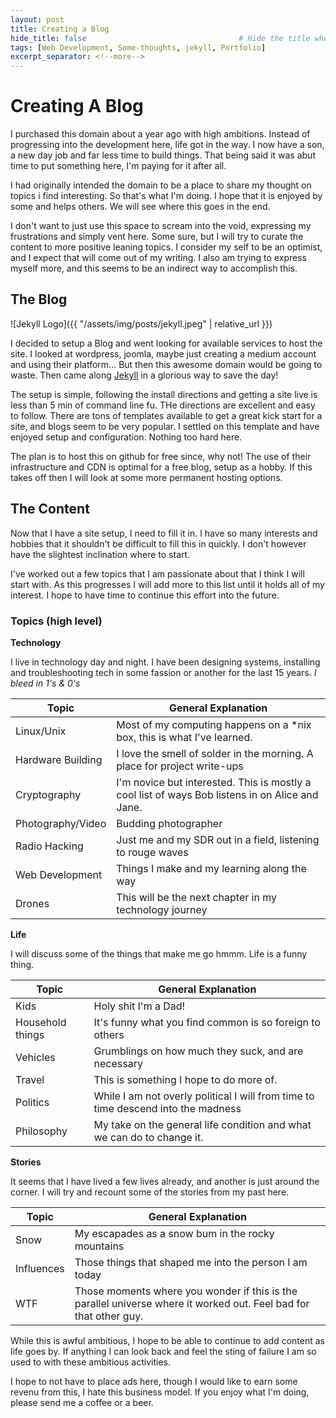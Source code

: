 ```yaml
---
layout: post
title: Creating a Blog
hide_title: false                                  # Hide the title when displaying the post, but shown in lists of posts
tags: [Web Development, Some-thoughts, jekyll, Portfolio]
excerpt_separator: <!--more-->
---
```


# Creating A Blog




I purchased this domain about a year ago with high ambitions. Instead of progressing into the development here, life got in the way. I now have a son, a new day job and far less time to build things. That being said it was abut time to put something here, I'm paying for it after all. 

<!--more-->

I had originally intended the domain to be a place to share my thought on topics i find interesting. So that's what I'm doing. I hope that it is enjoyed by some and helps others. We will see where this goes in the end. 

I don't want to just use this space to scream into the void, expressing my frustrations and simply vent here. Some sure, but I will try to curate the content to more positive leaning topics. I consider my self to be an optimist, and I expect that will come out of my writing. I also am trying to express myself more, and this seems to be an indirect way to accomplish this. 

## The Blog

![Jekyll Logo]({{ "/assets/img/posts/jekyll.jpeg" | relative_url }})

I decided to setup a Blog and went looking for available services to host the site. I looked at wordpress, joomla, maybe just creating a medium account and using their platform... But then this awesome domain would be going to waste. Then came along [Jekyll](https://jekyllrb.com) in a glorious way to save the day! 

The setup is simple, following the install directions and getting a site live is less than 5 min of command line fu. THe directions are excellent and easy to follow. There are tons of templates available to get a great kick start for a site, and blogs seem to be very popular. I settled on this template and have enjoyed setup and configuration. Nothing too hard here.

The plan is to host this on github for free since, why not! The use of their infrastructure and CDN is optimal for a free blog, setup as a hobby. If this takes off then I will look at some more permanent hosting options. 

## The Content

Now that I have a site setup, I need to fill it in. I have so many interests and hobbies that it shouldn't be difficult to fill this in quickly. I don't however have the slightest inclination where to start.

I've worked out a few topics that I am passionate about that I think I will start with. As this progresses I will add more to this list until it holds all of my interest. I hope to have time to continue this effort into the future.

### Topics (high level)

**Technology**

I live in technology day and night. I have been designing systems, installing and troubleshooting tech in some fassion or another for the last 15 years. *I bleed in 1's & 0's*

Topic | General Explanation
------|--------------------
Linux/Unix | Most of my computing happens on a *nix box, this is what I've learned.
Hardware Building | I love the smell of solder in the morning. A place for project write-ups
Cryptography | I'm novice but interested. This is mostly a cool list of ways Bob listens in on Alice and Jane.
Photography/Video | Budding photographer
Radio Hacking | Just me and my SDR out in a field, listening to rouge waves
Web Development | Things I make and my learning along the way
Drones | This will be the next chapter in my technology journey



**Life**

I will discuss some of the things that make me go hmmm. Life is a funny thing.

Topic | General Explanation
------|--------------------
Kids | Holy shit I'm a Dad!
Household things | It's funny what you find common is so foreign to others
Vehicles | Grumblings on how much they suck, and are necessary
Travel | This is something I hope to do more of.
Politics | While I am not overly political I will from time to time descend into the madness
Philosophy | My take on the general life condition and what we can do to change it.

**Stories**

It seems that I have lived a few lives already, and another is just around the corner. I will try and recount some of the stories from my past here.

Topic | General Explanation
------|--------------------
Snow | My escapades as a snow bum in the rocky mountains
Influences | Those things that shaped me into the person I am today
WTF | Those moments where you wonder if this is the parallel universe where it worked out. Feel bad for that other guy.


While this is awful ambitious, I hope to be able to continue to add content as life goes by. If anything I can look back and feel the sting of failure I am so used to with these ambitious activities.

I hope to not have to place ads here, though I would like to earn some revenu from this, I hate this business model. If you enjoy what I'm doing, please send me a coffee or a beer. 